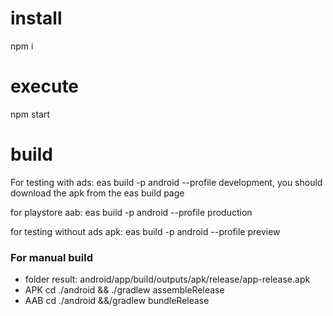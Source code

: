 # install

npm i

# execute

npm start

# build

For testing with ads: eas build -p android --profile development, you should download the apk from the eas build page

for playstore aab: eas build -p android --profile production

for testing without ads apk: eas build -p android --profile preview

### For manual build

- folder result: android/app/build/outputs/apk/release/app-release.apk
- APK
  cd ./android && ./gradlew assembleRelease
- AAB
  cd ./android &&/gradlew bundleRelease

